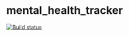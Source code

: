 # mental_health_tracker

[![Build status](https://build.appcenter.ms/v0.1/apps/53424d6a-fb61-46f7-aef4-8a7b736da756/branches/master/badge)](https://appcenter.ms)

